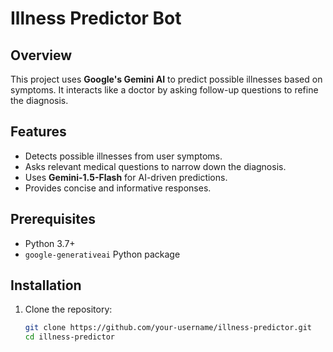# Illness Predictor Bot  

## Overview  
This project uses **Google's Gemini AI** to predict possible illnesses based on symptoms. It interacts like a doctor by asking follow-up questions to refine the diagnosis.  

## Features  
- Detects possible illnesses from user symptoms.  
- Asks relevant medical questions to narrow down the diagnosis.  
- Uses **Gemini-1.5-Flash** for AI-driven predictions.  
- Provides concise and informative responses.  

## Prerequisites  
- Python 3.7+  
- `google-generativeai` Python package  

## Installation  

1. Clone the repository:  
   ```sh
   git clone https://github.com/your-username/illness-predictor.git
   cd illness-predictor
